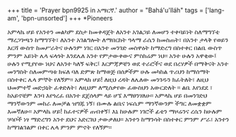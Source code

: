+++
title = 'Prayer bpn9925 in አማርኛ.'
author = "Bahá'u'lláh"
tags = ['lang-am', 'bpn-unsorted']
+++
*Pioneers

አምላኬ ሆይ የአንተን መልካም ደስታ ከመቀዳጀት ለአንተ አገልጋይ ለመሆን ተቀባይነት ስለማግኘቴ ማረጋገጫን ከማግኘት፣ ለአንተ አገልግሎት ለማበርከት ዓላማ ራሴን ከመስጠት፣ በአንተ ታላቅ የወይን እርሻ ውስጥ ከመሥራትና ሁሉንም ነገር በአንተ መንገድ መስዋዕት ከማድረግ በስተቀር በልቤ ውስጥ ምንም አይነት ሌላ ፍላጎት እንደሌለ አንተ የምታውቀውና ምስክሬም ነህ፡፡ አንተ ሁሉን አዋቂው፤ ሁሉን የሚያየው ነህና ለአንተ ካለኝ ፍቅር፤ እርምጃዎቼን ወደ ተራሮችና ወደ በረሃዎች በማቅናት አንተ መንግስት ስለመምጣቱ ክፍለ ባለ ድምጽ ከማወጅ በሰዎችም ሁሉ መካከል ጥሪህን ከማሰማት በስተቀር ሌላ ምኞት  የለኝም፡፡ አምላክ ሆይ! ለዚህ ረዳት ለሌለው መንገዱን ክፈትለት፣ ለዚህ ህመምተኛ መድኃኒት ፈቀድለት፣ ለዚህም ለሚሰቃየው ፈውስህን አውርድለት ፡፡ ልቤ እየነደደ ፣ ከአይኖቼም እንባ እየጎረፈ በአንተ ደጀሰላም ላይ ሆኜ እማፀንሃለሁ፡፡
	አምላኬ ሆይ በመንገድህ  ማንኛውንም መከራ ለመቻል ዝግጁ ነኝ፣ በሙሉ ልቤና ነፍሴም ማንኛውንም ችግር ለመቋቋም እመኛለሁ፡፡
	አምላኬ ሆይ! ከፈተናዎች ጠብቀኝ፤ እኔ ከሁሉም  ነገሮች ፊቴን ማዞሬንና ረሴን ከሁሉም ሃሳቦች ነፃ ማድረግን አንተ ደህና አድርገህ ታውቃለህ፡፡ አንተን ከማንሳት በስተቀር ምንም ሥራ፣ አንተን ከማገልገልም በቀር ሌላ ምንም ምኖት የለኝም፡፡
